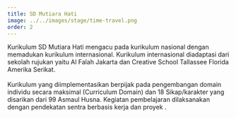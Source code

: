 ```yaml
---
title: SD Mutiara Hati
image: ../../images/stage/time-travel.png
order: 2
---
```

Kurikulum SD Mutiara Hati mengacu pada kurikulum nasional dengan memadukan kurikulum internasional. Kurikulum internasional diadaptasi dari sekolah rujukan yaitu Al Falah Jakarta dan Creative School Tallassee Florida Amerika Serikat.</br></br>
Kurikulum yang diimplementasikan berpijak pada pengembangan domain individu secara maksimal (Curriculum Domain) dan 18 Sikap/karakter yang disarikan dari 99 Asmaul Husna.
Kegiatan pembelajaran dilaksanakan dengan pendekatan sentra berbasis kerja dan proyek .
